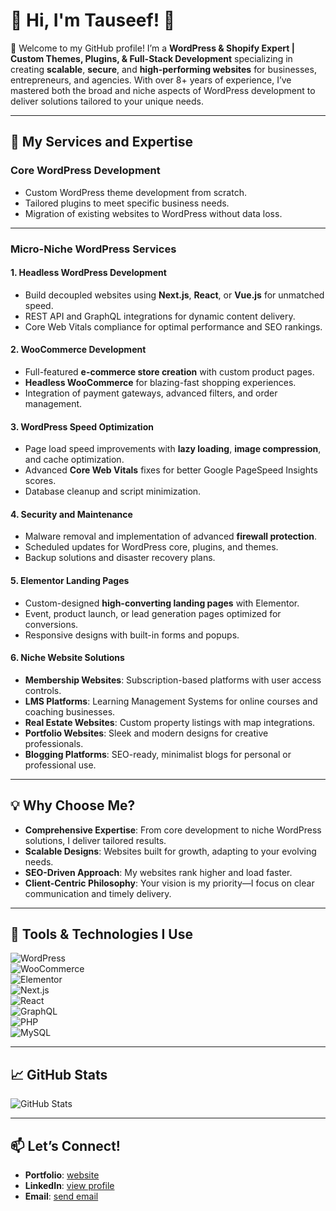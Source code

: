# 🌟 Hi, I'm Tauseef! 🌟  
👋 Welcome to my GitHub profile! I’m a **WordPress & Shopify Expert | Custom Themes, Plugins, & Full-Stack Development** specializing in creating **scalable**, **secure**, and **high-performing websites** for businesses, entrepreneurs, and agencies. With over 8+ years of experience, I’ve mastered both the broad and niche aspects of WordPress development to deliver solutions tailored to your unique needs.

---

## 🚀 My Services and Expertise  

### **Core WordPress Development**  
- Custom WordPress theme development from scratch.  
- Tailored plugins to meet specific business needs.  
- Migration of existing websites to WordPress without data loss.  

---

### **Micro-Niche WordPress Services**  

#### **1. Headless WordPress Development**  
- Build decoupled websites using **Next.js**, **React**, or **Vue.js** for unmatched speed.  
- REST API and GraphQL integrations for dynamic content delivery.  
- Core Web Vitals compliance for optimal performance and SEO rankings.  

#### **2. WooCommerce Development**  
- Full-featured **e-commerce store creation** with custom product pages.  
- **Headless WooCommerce** for blazing-fast shopping experiences.  
- Integration of payment gateways, advanced filters, and order management.  

#### **3. WordPress Speed Optimization**  
- Page load speed improvements with **lazy loading**, **image compression**, and cache optimization.  
- Advanced **Core Web Vitals** fixes for better Google PageSpeed Insights scores.  
- Database cleanup and script minimization.  

#### **4. Security and Maintenance**  
- Malware removal and implementation of advanced **firewall protection**.  
- Scheduled updates for WordPress core, plugins, and themes.  
- Backup solutions and disaster recovery plans.  

#### **5. Elementor Landing Pages**  
- Custom-designed **high-converting landing pages** with Elementor.  
- Event, product launch, or lead generation pages optimized for conversions.  
- Responsive designs with built-in forms and popups.  

#### **6. Niche Website Solutions**  
- **Membership Websites**: Subscription-based platforms with user access controls.  
- **LMS Platforms**: Learning Management Systems for online courses and coaching businesses.  
- **Real Estate Websites**: Custom property listings with map integrations.  
- **Portfolio Websites**: Sleek and modern designs for creative professionals.  
- **Blogging Platforms**: SEO-ready, minimalist blogs for personal or professional use.  

---

## 💡 Why Choose Me?  
- **Comprehensive Expertise**: From core development to niche WordPress solutions, I deliver tailored results.  
- **Scalable Designs**: Websites built for growth, adapting to your evolving needs.  
- **SEO-Driven Approach**: My websites rank higher and load faster.  
- **Client-Centric Philosophy**: Your vision is my priority—I focus on clear communication and timely delivery.  

---

## 🔧 Tools & Technologies I Use  
![WordPress](https://img.shields.io/badge/WordPress-21759B?style=for-the-badge&logo=wordpress&logoColor=white)  
![WooCommerce](https://img.shields.io/badge/WooCommerce-96588A?style=for-the-badge&logo=woocommerce&logoColor=white)  
![Elementor](https://img.shields.io/badge/Elementor-92003B?style=for-the-badge&logo=elementor&logoColor=white)  
![Next.js](https://img.shields.io/badge/Next.js-000000?style=for-the-badge&logo=next.js&logoColor=white)  
![React](https://img.shields.io/badge/React-61DAFB?style=for-the-badge&logo=react&logoColor=black)  
![GraphQL](https://img.shields.io/badge/GraphQL-E434AA?style=for-the-badge&logo=graphql&logoColor=white)  
![PHP](https://img.shields.io/badge/PHP-777BB4?style=for-the-badge&logo=php&logoColor=white)  
![MySQL](https://img.shields.io/badge/MySQL-4479A1?style=for-the-badge&logo=mysql&logoColor=white)  

---

## 📈 GitHub Stats  
![GitHub Stats](https://github-readme-stats.vercel.app/api?username=Tauseef&show_icons=true&theme=radical)  

---

## 📫 Let’s Connect!  
- **Portfolio**: [website](https://imtausef.github.io/)  
- **LinkedIn**: [view profile](https://linkedin.com/in/tauseef)  
- **Email**: [send email](mailto:mtauseef.fsd@gmail.com)  

